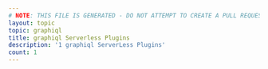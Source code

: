 ```yaml
---
# NOTE: THIS FILE IS GENERATED - DO NOT ATTEMPT TO CREATE A PULL REQUEST TO UPDATE THE DATA. 
layout: topic
topic: graphiql
title: graphiql Serverless Plugins
description: '1 graphiql ServerLess Plugins'
count: 1
---
```

